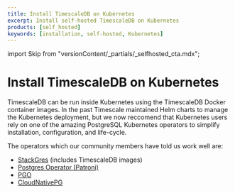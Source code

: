 ```yaml
---
title: Install TimescaleDB on Kubernetes
excerpt: Install self-hosted TimescaleDB on Kubernetes
products: [self_hosted]
keywords: [installation, self-hosted, Kubernetes]
---
```


import Skip from "versionContent/_partials/_selfhosted_cta.mdx";

# Install TimescaleDB on Kubernetes

TimescaleDB can be run inside Kubernetes using the TimescaleDB Docker 
container images. In the past Timescale maintained Helm charts to 
manage the Kubernetes deployment, but we now reccomend that Kubernetes
users rely on one of the amazing PostgreSQL Kubernetes operators to 
simplify installation, configuration, and life-cycle.

<Skip />

The operators which our community members have told us work well are:

- [StackGres][stackgres] (includes TimescaleDB images)
- [Postgres Operator (Patroni)][patroni] 
- [PGO][pgo]
- [CloudNativePG][cnpg]


[stackgres]: https://github.com/ongres/stackgres
[patroni]: https://github.com/zalando/postgres-operator
[pgo]: https://github.com/CrunchyData/postgres-operator
[cnpg]: https://github.com/cloudnative-pg/cloudnative-pg

